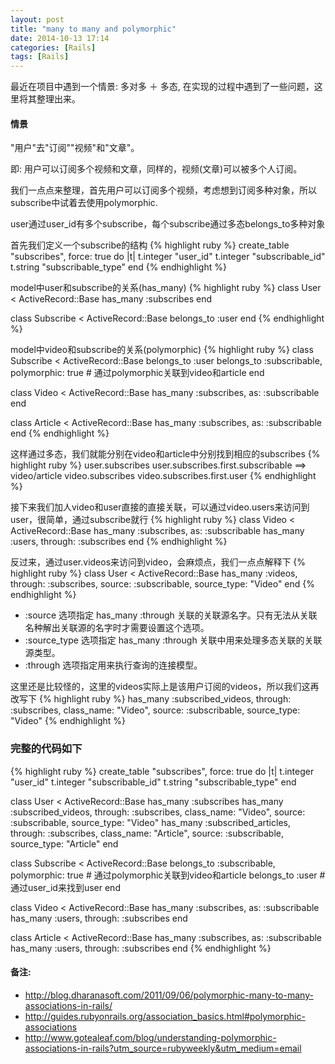 ```yaml
---
layout: post
title: "many to many and polymorphic"
date: 2014-10-13 17:14
categories: [Rails]
tags: [Rails]
---
```


最近在项目中遇到一个情景: 多对多 ＋ 多态, 在实现的过程中遇到了一些问题，这里将其整理出来。

#### 情景
"用户"去"订阅""视频"和"文章"。

即: 用户可以订阅多个视频和文章，同样的，视频(文章)可以被多个人订阅。

我们一点点来整理，首先用户可以订阅多个视频，考虑想到订阅多种对象，所以subscribe中试着去使用polymorphic.

user通过user_id有多个subscribe，每个subscribe通过多态belongs_to多种对象

首先我们定义一个subscribe的结构
{% highlight ruby %}
create_table "subscribes", force: true do |t|
  t.integer  "user_id"
  t.integer  "subscribable_id"
  t.string   "subscribable_type"
end
{% endhighlight %}

model中user和subscribe的关系(has_many)
{% highlight ruby %}
class User < ActiveRecord::Base
  has_many :subscribes
end

class Subscribe < ActiveRecord::Base
  belongs_to :user
end
{% endhighlight %}

model中video和subscribe的关系(polymorphic)
{% highlight ruby %}
class Subscribe < ActiveRecord::Base
  belongs_to :user
  belongs_to :subscribable, polymorphic: true     # 通过polymorphic关联到video和article
end

class Video < ActiveRecord::Base
  has_many :subscribes, as: :subscribable
end

class Article < ActiveRecord::Base
  has_many :subscribes, as: :subscribable
end
{% endhighlight %}

这样通过多态，我们就能分别在video和article中分别找到相应的subscribes
{% highlight ruby %}
user.subscribes
user.subscribes.first.subscribable ==> video/article
video.subscribes
video.subscribes.first.user
{% endhighlight %}

接下来我们加人video和user直接的直接关联，可以通过video.users来访问到user，很简单，通过subscribe就行
{% highlight ruby %}
class Video < ActiveRecord::Base
  has_many :subscribes, as: :subscribable
  has_many :users, through: :subscribes
end
{% endhighlight %}

反过来，通过user.videos来访问到video，会麻烦点，我们一点点解释下
{% highlight ruby %}
class User < ActiveRecord::Base
  has_many :videos, through: :subscribes, source: :subscribable, source_type: "Video"
end
{% endhighlight %}

* :source 选项指定 has_many :through 关联的关联源名字。只有无法从关联名种解出关联源的名字时才需要设置这个选项。
* :source_type 选项指定 has_many :through 关联中用来处理多态关联的关联源类型。
* :through 选项指定用来执行查询的连接模型。

这里还是比较怪的，这里的videos实际上是该用户订阅的videos，所以我们这再改写下
{% highlight ruby %}
has_many :subscribed_videos, through: :subscribes, class_name: "Video", source: :subscribable, source_type: "Video"
{% endhighlight %}

### 完整的代码如下
{% highlight ruby %}
create_table "subscribes", force: true do |t|
  t.integer  "user_id"
  t.integer  "subscribable_id"
  t.string   "subscribable_type"
end

class User < ActiveRecord::Base
  has_many :subscribes
  has_many :subscribed_videos, through: :subscribes, class_name: "Video", source: :subscribable, source_type: "Video"
  has_many :subscribed_articles, through: :subscribes, class_name: "Article", source: :subscribable, source_type: "Article"
end

class Subscribe < ActiveRecord::Base
  belongs_to :subscribable, polymorphic: true     # 通过polymorphic关联到video和article
  belongs_to :user                                # 通过user_id来找到user
end

class Video < ActiveRecord::Base
  has_many :subscribes, as: :subscribable
  has_many :users, through: :subscribes
end

class Article < ActiveRecord::Base
  has_many :subscribes, as: :subscribable
  has_many :users, through: :subscribes
end
{% endhighlight %}


#### 备注:
* http://blog.dharanasoft.com/2011/09/06/polymorphic-many-to-many-associations-in-rails/
* http://guides.rubyonrails.org/association_basics.html#polymorphic-associations
* http://www.gotealeaf.com/blog/understanding-polymorphic-associations-in-rails?utm_source=rubyweekly&utm_medium=email
